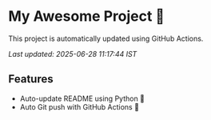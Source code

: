 # My Awesome Project 🚀

This project is automatically updated using GitHub Actions.

_Last updated: 2025-06-28 11:17:44 IST_

## Features
- Auto-update README using Python 🐍
- Auto Git push with GitHub Actions 🤖
